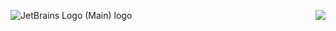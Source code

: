 ![JetBrains Logo (Main) logo](https://resources.jetbrains.com/storage/products/company/brand/logos/jb_beam.svg)
<img align="right" src="https://github-readme-stats.vercel.app/api?username=zhouYK&show_icons=true&icon_color=0366d6&text_color=24292e&bg_color=ffffff&hide_title=true" />
